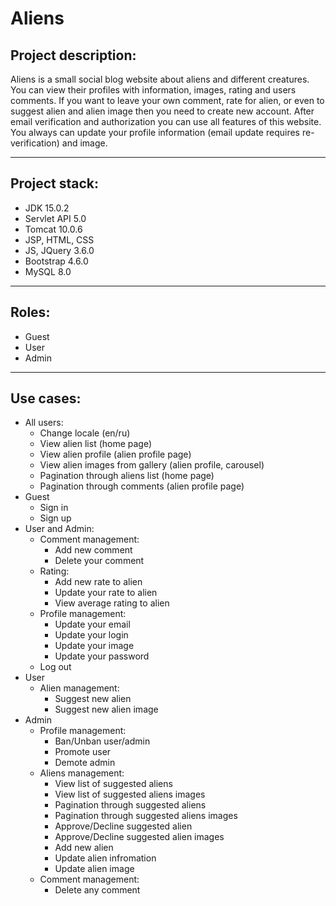 # Aliens
## Project description:
Aliens is a small social blog website about aliens and different creatures. You can view their profiles with information, images, rating and users comments. If you want to leave your own comment, rate for alien, or even to suggest alien and alien image then you need to create new account. After email verification and authorization you can use all features of this website. You always can update your profile information (email update requires re-verification) and image.
____
## Project stack:
* JDK 15.0.2
* Servlet API 5.0
* Tomcat 10.0.6
* JSP, HTML, CSS
* JS, JQuery 3.6.0
* Bootstrap 4.6.0
* MySQL 8.0
____
## Roles:
* Guest
* User
* Admin
____
## Use cases:
* All users:
  * Change locale (en/ru)
  * View alien list (home page)
  * View alien profile (alien profile page)
  * View alien images from gallery (alien profile, carousel)
  * Pagination through aliens list (home page)
  * Pagination through comments (alien profile page)
* Guest
  * Sign in
  * Sign up
* User and Admin:
  * Comment management:
    * Add new comment
    * Delete your comment
  * Rating:
    * Add new rate to alien
    * Update your rate to alien
    * View average rating to alien
  * Profile management:
    * Update your email
    * Update your login
    * Update your image
    * Update your password
  * Log out
* User
    * Alien management:
      * Suggest new alien
      * Suggest new alien image
* Admin
  * Profile management:
    * Ban/Unban user/admin
    * Promote user
    * Demote admin
  * Aliens management:
    * View list of suggested aliens
    * View list of suggested aliens images
    * Pagination through suggested aliens
    * Pagination through suggested aliens images
    * Approve/Decline suggested alien
    * Approve/Decline suggested alien images
    * Add new alien
    * Update alien infromation
    * Update alien image
  * Comment management:
    * Delete any comment




